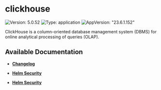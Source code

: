 # clickhouse

![Version: 5.0.52](https://img.shields.io/badge/Version-5.0.52-informational?style=flat-square) ![Type: application](https://img.shields.io/badge/Type-application-informational?style=flat-square) ![AppVersion: "23.6.1.152"](https://img.shields.io/badge/AppVersion-"23.6.1.152"-informational?style=flat-square)

ClickHouse is a column-oriented database management system (DBMS) for online analytical processing of queries (OLAP).

## Available Documentation

- [**Changelog**](CHANGELOG)

- [**Helm Security**](container-security)

- [**Helm Security**](helm-security)

